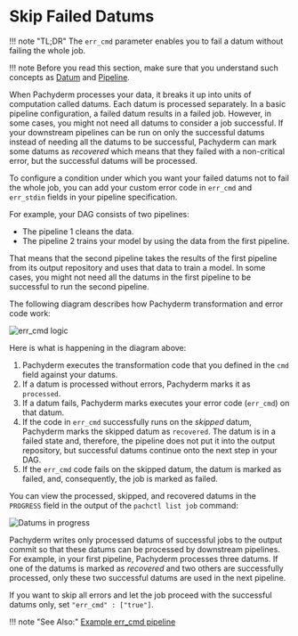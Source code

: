 # Skip Failed Datums

!!! note "TL;DR"
    The `err_cmd` parameter enables you to fail a datum without failing the
    whole job.

!!! note
    Before you read this section, make sure that you understand such
    concepts as [Datum](../../concepts/pipeline-concepts/datum/) and
    [Pipeline](../../concepts/pipeline-concepts/pipeline/).

When Pachyderm processes your data, it breaks it up into units of
computation called datums. Each datum is processed separately.
In a basic pipeline configuration, a failed datum results in a failed
job. However, in some cases, you might not need all datums
to consider a job successful. If your downstream pipelines can be run
on only the successful datums instead of needing all the datums to be
successful, Pachyderm can mark some datums as *recovered* which means
that they failed with a non-critical error, but the successful datums
will be processed.

To configure a condition under which you want your failed datums not
to fail the whole job, you can add your custom error code in
`err_cmd` and `err_stdin` fields in your pipeline specification.

For example, your DAG consists of two pipelines:

* The pipeline 1 cleans the data.
* The pipeline 2 trains your model by using the data from the first pipeline.

That means that the second pipeline takes the results of the first pipeline
from its output repository and uses that data to train a model. In some cases,
you might not need all the datums in the first pipeline to be successful
to run the second pipeline.

The following diagram describes how Pachyderm transformation and error
code work:

![err_cmd logic](../assets/images/err_cmd_workflow.svg)

Here is what is happening in the diagram above:

1. Pachyderm executes the transformation code that you defined in
the `cmd` field against your datums.
1. If a datum is processed without errors, Pachyderm marks it as
`processed`.
1. If a datum fails, Pachyderm marks executes your
error code (`err_cmd`) on that datum.
1. If the code in `err_cmd` successfully runs on the *skipped* datum,
Pachyderm marks the skipped datum as `recovered`. The datum is in a
failed state and, therefore, the pipeline does not put it into the output
repository, but successful datums continue onto the next step in your DAG.
1. If the `err_cmd` code fails on the skipped datum, the datum is marked
as failed, and, consequently, the job is marked as failed.

You can view the processed, skipped, and recovered datums in the `PROGRESS`
field in the output of the `pachctl list job` command:

![Datums in progress](../assets/images/datums_in_progress.svg)

Pachyderm writes only processed datums of successful jobs to the output
commit so that these datums can be processed by downstream pipelines.
For example, in your first pipeline, Pachyderm processes three datums.
If one of the datums is marked as *recovered* and two others are
successfully processed, only these two successful datums are used in
the next pipeline.

If you want to skip all errors and let the job proceed with the
successful datums only, set `"err_cmd" : ["true"]`.

!!! note "See Also:"
    [Example err_cmd pipeline](https://github.com/pachyderm/pachyderm/tree/master/examples/err_cmd/)
